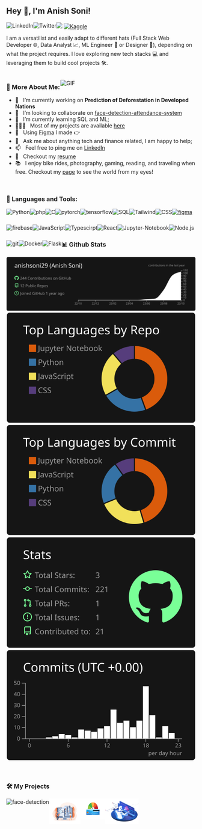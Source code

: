 ## Hey 👋, I'm Anish Soni! 
<img src = "https://user-images.githubusercontent.com/74038190/216121964-513bdf95-3c8c-429a-82bc-7c770caca8fc.png">
<a href='https://linkedin.com/in/anishsoni/'><img align='left' alt="LinkedIn" src="https://raw.githubusercontent.com/rahul-jha98/rahul-jha98/561d474902b59c7429ec22bb73e225696c27b202/assets/linkedin.svg" height='18px'/></a>
<a href='https://twitter.com/anishsoni29'><img align='left' alt="Twitter" src="https://raw.githubusercontent.com/rahul-jha98/rahul-jha98/561d474902b59c7429ec22bb73e225696c27b202/assets/twitter.svg" height='18px'/></a>
<a href='https://www.kaggle.com/anishsoni'><img alt="Kaggle" src="https://raw.githubusercontent.com/rahul-jha98/rahul-jha98/561d474902b59c7429ec22bb73e225696c27b202/assets/kaggle.svg" height='18px'/></a>


I am a versatilist and easily adapt to different hats (Full Stack Web Developer 🌐, Data Analyst 📈, ML Engineer 🤖 or Designer 🎨), depending on what the project requires. I love exploring new tech stacks 💻 and leveraging them to build cool projects 🛠️. 
<br/>
<br/>

<img align="right" alt="GIF" src="https://media0.giphy.com/media/v1.Y2lkPTc5MGI3NjExbnVzcXYyaDlqZzd5NmpzdThoNHljM3k2NXl1bWsyYTJmNW9teHJoZyZlcD12MV9pbnRlcm5hbF9naWZfYnlfaWQmY3Q9Zw/LaVp0AyqR5bGsC5Cbm/giphy.gif" width="360px"/>
  
### 🧐 More About Me:

- 🔭 &nbsp; I’m currently working on **Prediction of Deforestation in Developed Nations**
- 🤝 &nbsp; I’m looking to collaborate on [face-detection-attendance-system](https://github.com/anishsoni29/Face-Detection-Attendance-System)
- 🌱 &nbsp; I’m currently learning SQL and ML; 
- 👨🏻‍💻 &nbsp; Most of my projects are available [here](https://github.com/anishsoni29?tab=repositories)
- 🎨 &nbsp; Using [Figma](https://www.figma.com/file/nREWw4GJZ6hRXxMrIlNy8X/Nike-Website-UI-Design?type=design&node-id=0-1&mode=design&t=Yo4LJL36gHwE8jIB-0) I made 👉
- 💬 &nbsp; Ask me about anything tech and finance related, I am happy to help;
- 📫 &nbsp; Feel free to ping me on [LinkedIn](https://www.linkedin.com/in/anishsoni/)
- 📝 &nbsp; Checkout my [resume](assets/resume_anish.pdf)
- 📚 &nbsp; I enjoy bike rides, photography, gaming, reading, and traveling when free. Checkout my [page](https://www.instagram.com/depolarised_/) to see the world from my eyes!

<br>

### 🔨 Languages and Tools:
<a href="https://www.python.org" target="_blank"><img align="left" alt="Python" height ="42px" src="https://raw.githubusercontent.com/rahul-jha98/github_readme_icons/main/language_and_tools/square/python/python.svg"></a>
<a href="https://www.php.net/" target="_blank"> <img align="left" src="https://symbols.getvecta.com/stencil_28/61_sql-database-generic.90b41636a8.png" alt="php" height="42px"/> </a> 
<a href="https://www.cprogramming.com/" target="_blank"> <img align="left" alt="C" height ="42px" src="https://user-images.githubusercontent.com/25181517/192106070-46255bcf-65e6-4c6b-a296-bf8d0d8fb2a7.png"> </a>
<a href="https://pytorch.org/" target="_blank"> <img align="left" src="https://raw.githubusercontent.com/rahul-jha98/github_readme_icons/main/language_and_tools/square/pytorch/pytorch.svg" alt="pytorch" height="42px"/> </a> 
<a href="https://www.tensorflow.org" target="_blank"> <img align="left" src="https://raw.githubusercontent.com/rahul-jha98/github_readme_icons/main/language_and_tools/square/tensorflow/tensorflow.svg" alt="tensorflow" height="42px"/> </a> 
<a href="https://www.mysql.com/" target="_blank"><img align="left" alt="SQL" height ="42px" src="https://user-images.githubusercontent.com/25181517/183570228-6a040b9f-3ddf-47a2-a201-743121dac664.png"></a>
<a href="https://tailwindcss.com/" target="_blank"><img align="left" alt="Tailwind" height ="42px" src="https://user-images.githubusercontent.com/25181517/202896760-337261ed-ee92-4979-84c4-d4b829c7355d.png"></a>
<a href="https://developer.mozilla.org/en-US/docs/Web/CSS" target="_blank"><img align="left" alt="CSS" height ="42px" src="https://user-images.githubusercontent.com/25181517/183898674-75a4a1b1-f960-4ea9-abcb-637170a00a75.png"></a>
<a href="https://firebase.google.com/" target="_blank"> <img align="left" src="https://raw.githubusercontent.com/rahul-jha98/github_readme_icons/main/language_and_tools/square/firebase/firebase.svg" alt="firebase" height ="42px"/> </a>
<a href="https://developer.mozilla.org/en-US/docs/Web/JavaScript" target="_blank"> <img align="left" alt="JavaScript" height ="42px"  src="https://raw.githubusercontent.com/rahul-jha98/github_readme_icons/main/language_and_tools/square/javascript/javascript.svg"> </a>
<a href="https://www.typescriptlang.org/" target="_blank"><img align="left" alt="Typescirpt" height ="42px" src="https://raw.githubusercontent.com/rahul-jha98/github_readme_icons/main/language_and_tools/square/typescript/typescript.svg"></a>
<a href="https://reactjs.org/" target="_blank"> <img align="left" alt="React" height ="42px" src="https://raw.githubusercontent.com/rahul-jha98/github_readme_icons/main/language_and_tools/square/react/react.svg"></a>
<a href="https://jupyter.org/" target="_blank"> <img align="left" alt="Jupyter-Notebook" height ="42px" src="https://user-images.githubusercontent.com/25181517/183914128-3fc88b4a-4ac1-40e6-9443-9a30182379b7.png"></a>
<a href="https://nodejs.org" target="_blank"><img align="left" alt="Node.js" height ="42px" src="https://raw.githubusercontent.com/rahul-jha98/github_readme_icons/main/language_and_tools/square/node/node.svg"></a>
<a href="https://git-scm.com/" target="_blank"> <img src="https://raw.githubusercontent.com/rahul-jha98/github_readme_icons/main/language_and_tools/square/git-scm/git-scm.svg" align="left" alt="git" height='42px'/> </a>
<a href="https://www.docker.com/" target="_blank"> <img src="https://user-images.githubusercontent.com/25181517/117207330-263ba280-adf4-11eb-9b97-0ac5b40bc3be.png" align="left" alt="Docker" height='42px'/> </a>
<a href="https://www.figma.com/" target="_blank"> <img src="https://raw.githubusercontent.com/rahul-jha98/github_readme_icons/main/language_and_tools/square/figma/figma.svg" alt="figma" height='42px'/> </a>
<a href="https://flask.palletsprojects.com/en/3.0.x/" target="_blank"> <img align="left" alt="Flask" height ="42px" src="https://user-images.githubusercontent.com/25181517/183423775-2276e25d-d43d-4e58-890b-edbc88e915f7.png"></a>
<br>


### 📊 Github Stats

[![](https://raw.githubusercontent.com/anishsoni29/Anish/master/profile-summary-card-output/dark/0-profile-details.svg)](https://github.com/vn7n24fzkq/github-profile-summary-cards)
[![](https://raw.githubusercontent.com/anishsoni29/Anish/master/profile-summary-card-output/dark/1-repos-per-language.svg)](https://github.com/vn7n24fzkq/github-profile-summary-cards) [![](https://raw.githubusercontent.com/anishsoni29/Anish/master/profile-summary-card-output/dark/2-most-commit-language.svg)](https://github.com/vn7n24fzkq/github-profile-summary-cards)
[![](https://raw.githubusercontent.com/anishsoni29/Anish/master/profile-summary-card-output/dark/3-stats.svg)](https://github.com/vn7n24fzkq/github-profile-summary-cards) [![](https://raw.githubusercontent.com/anishsoni29/Anish/master/profile-summary-card-output/dark/4-productive-time.svg)](https://github.com/vn7n24fzkq/github-profile-summary-cards)

<br>

### 🛠️ My Projects
<a href="https://github.com/anishsoni29/Face-Detection-Attendance-System" target="_blank"> <img alt="face-detection" src="https://blog.mantratec.com/Images/post-img/all_post_in_side_img/2022/Benefits-of-facial-recognition-attendance-system.png" height="68" align="left"> </a>
<a href="https://github.com/anishsoni29/Data-Analysis/tree/main/Resume%20Screener" target="_blank"> <img alt="resume_scanner" src="https://github.com/anishsoni29/anishsoni29/blob/main/assets/resume_scanner.png"  height="68" align="left"> </a>
<a href="https://github.com/anishsoni29/Major-Projects/tree/main/Credit%20Card%20Risk%20Assessment" target="_blank"> <img alt="credit_risk_assessment" src="https://github.com/anishsoni29/anishsoni29/blob/main/assets/credit_risk_assessment.png" height="55px" width="65px" align="left"> </a>
<a href="https://github.com/anishsoni29/Major-Projects/tree/main/Algorithmic%20Trading%20using%20Python" target="_blank"> <img alt="arithematic_trading" src="https://github.com/anishsoni29/anishsoni29/blob/main/assets/python_trading.png" height="68" align="left"> </a>
